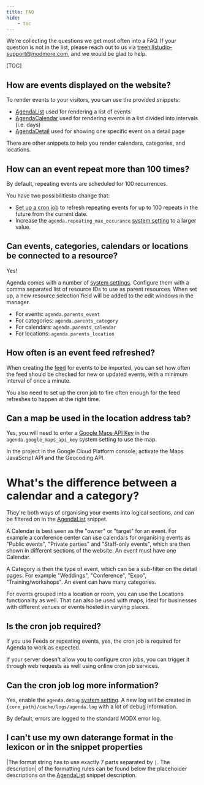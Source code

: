```yaml
---
title: FAQ
hide: 
    - toc
---
```


We're collecting the questions we get most often into a FAQ. If your question is
not in the list, please reach out to us via treehillstudio-support@modmore.com,
and we would be glad to help.

[TOC]

## How are events displayed on the website?

To render events to your visitors, you can use the provided snippets:

- [AgendaList](04_Snippets/01_AgendaList.md) used for rendering a list of events
- [AgendaCalendar](04_Snippets/02_AgendaCalendar.md) used for rendering events in a list divided into intervals (i.e. days)
- [AgendaDetail](04_Snippets/03_AgendaDetail.md) used for showing one specific event on a detail page

There are other snippets to help you render calendars, categories, and locations. 

## How can an event repeat more than 100 times?

By default, repeating events are scheduled for 100 recurrences.

You have two possibilitiesto change that:

- [Set up a cron job](05_Cronjob.md) to refresh repeating events for up to 100 repeats in the future from the current date.
- Increase the `agenda.repeating_max_occurance` [system setting](02_Custom_Manager_Page/08_Settings.md) to a larger value.

## Can events, categories, calendars or locations be connected to a resource? 

Yes!

Agenda comes with a number of [system
settings](02_Custom_Manager_Page/08_Settings.md). Configure them with a comma
separated list of resource IDs to use as parent resources. When set up, a new
resource selection field will be added to the edit windows in the manager.

- For events: `agenda.parents_event`
- For categories: `agenda.parents_category`
- For calendars: `agenda.parents_calendar`
- For locations: `agenda.parents_location`

## How often is an event feed refreshed?

When creating the [feed](02_Custom_Manager_Page/06_Feeds.md) for events to be
imported, you can set how often the feed should be checked for new or updated
events, with a minimum interval of once a minute.
   
You also need to set up the cron job to fire often enough for the feed refreshes
to happen at the right time.

## Can a map be used in the location address tab?

Yes, you will need to enter a [Google Maps API
Key](https://developers.google.com/maps/documentation/javascript/get-api-key) in
the `agenda.google_maps_api_key` system setting to use the map.
   
In the project in the Google Cloud Platform console, activate the Maps
JavaScript API and the Geocoding API.

# What's the difference between a calendar and a category?

They're both ways of organising your events into logical sections, and can be
filtered on in the [AgendaList](04_Snippets/01_AgendaList.md) snippet.

A Calendar is best seen as the "owner" or "target" for an event. For example a
conference center can use calendars for organising events as "Public events",
"Private parties" and "Staff-only events", which are then shown in different
sections of the website. An event must have one Calendar.

A Category is then the type of event, which can be a sub-filter on the detail
pages. For example "Weddings", "Conference", "Expo", "Training/workshops". An
event can have many categories.

For events grouped into a location or room, you can use the Locations
functionality as well. That can also be used with maps, ideal for businesses
with different venues or events hosted in varying places.

## Is the cron job required?

If you use Feeds or repeating events, yes, the cron job is required for Agenda
to work as expected.

If your server doesn't allow you to configure cron jobs, you can trigger it
through web requests as well using online cron job services.

## Can the cron job log more information?

Yes, enable the `agenda.debug` [system
setting](02_Custom_Manager_Page/08_Settings.md). A new log will be created in
`{core_path}/cache/logs/agenda.log` with a lot of debug information.

By default, errors are logged to the standard MODX error log.

## I can't use my own daterange format in the lexicon or in the snippet properties

|The format string has to use exactly 7 parts separated by `|`. The description|
of the formatting rules can be found below the placeholder descriptions on the
[AgendaList](04_Snippets/01_AgendaList.md#range-placeholder-format) snippet description.
